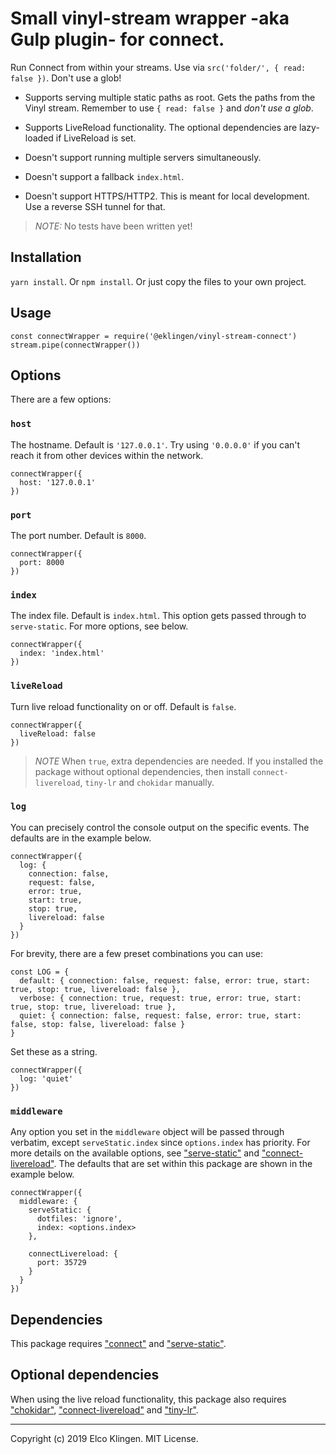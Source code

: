 
# Small vinyl-stream wrapper -aka Gulp plugin- for connect.

Run Connect from within your streams. Use via `src('folder/', { read: false })`. Don't use a glob!

- Supports serving multiple static paths as root. Gets the paths from the Vinyl stream. Remember to use `{ read: false }` and *don't use a glob*.
- Supports LiveReload functionality. The optional dependencies are lazy-loaded if LiveReload is set.

- Doesn't support running multiple servers simultaneously.
- Doesn't support a fallback `index.html`.
- Doesn't support HTTPS/HTTP2. This is meant for local development. Use a reverse SSH tunnel for that.

> *NOTE:* No tests have been written yet!

## Installation

`yarn install`. Or `npm install`. Or just copy the files to your own project.

## Usage

```
const connectWrapper = require('@eklingen/vinyl-stream-connect')
stream.pipe(connectWrapper())
```

## Options

There are a few options:

### `host`

The hostname. Default is `'127.0.0.1'`. Try using `'0.0.0.0'` if you can't reach it from other devices within the network.

```
connectWrapper({
  host: '127.0.0.1'
})
```

### `port`

The port number. Default is `8000`.

```
connectWrapper({
  port: 8000
})
```

### `index`

The index file. Default is `index.html`. This option gets passed through to `serve-static`. For more options, see below.

```
connectWrapper({
  index: 'index.html'
})
```

### `liveReload`

Turn live reload functionality on or off. Default is `false`.

```
connectWrapper({
  liveReload: false
})
```

> *NOTE* When `true`, extra dependencies are needed. If you installed the package without optional dependencies, then install `connect-livereload`, `tiny-lr` and `chokidar` manually.

### `log`

You can precisely control the console output on the specific events. The defaults are in the example below.

```
connectWrapper({
  log: {
    connection: false,
    request: false,
    error: true,
    start: true,
    stop: true,
    livereload: false
  }
})
```

For brevity, there are a few preset combinations you can use:

```
const LOG = {
  default: { connection: false, request: false, error: true, start: true, stop: true, livereload: false },
  verbose: { connection: true, request: true, error: true, start: true, stop: true, livereload: true },
  quiet: { connection: false, request: false, error: true, start: false, stop: false, livereload: false }
}
```

Set these as a string.

```
connectWrapper({
  log: 'quiet'
})
```

### `middleware`

Any option you set in the `middleware` object will be passed through verbatim, except `serveStatic.index` since `options.index` has priority. For more details on the available options, see ["serve-static"](https://www.npmjs.com/package/serve-static) and ["connect-livereload"](https://www.npmjs.com/package/connect-livereload). The defaults that are set within this package are shown in the example below.

```
connectWrapper({
  middleware: {
    serveStatic: {
      dotfiles: 'ignore',
      index: <options.index>
    },

    connectLivereload: {
      port: 35729
    }
  }
})
```

## Dependencies

This package requires ["connect"](https://www.npmjs.com/package/connect) and ["serve-static"](https://www.npmjs.com/package/serve-static).

## Optional dependencies

When using the live reload functionality, this package also requires ["chokidar"](https://www.npmjs.com/package/chokidar), ["connect-livereload"](https://www.npmjs.com/package/connect-livereload) and ["tiny-lr"](https://www.npmjs.com/package/tiny-lr).

---

Copyright (c) 2019 Elco Klingen. MIT License.

